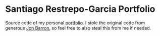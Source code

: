 # Santiago Restrepo-Garcia Portfolio
Source code of my personal [portfolio](https://santiagorg2401.github.io/). I stole the original code from generous [Jon Barron](https://jonbarron.info/), so feel free to also steal this from me if needed.